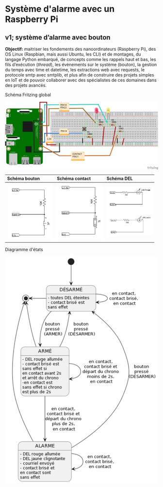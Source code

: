 # Système d'alarme avec un Raspberry Pi

## v1; système d’alarme avec bouton

**Objectif:** maitriser les fondements des nanoordinateurs (Raspberry Pi), des OS Linux (Raspbian, mais aussi Ubuntu, les CLI) et de montages, du langage Python embarqué, de concepts comme les rappels haut et bas, les fils d’exécution (*thread*), les évènements sur le système (bouton), la gestion du temps avec time et datetime, les extractions web avec requests, le protocole smtp avec smtplib, et plus afin de construire des projets simples en IoT et de pouvoir collaborer avec des spécialistes de ces domaines dans des projets avancés.

Schéma Fritzing global

<img src="img/diagramme_fritzing.jpg" alt="" width="800">

| Schéma bouton | Schéma contact  | Schéma DEL  |
|:---|:---|:---|
| <img src="img/schema_bouton.jpg" alt="" width="150"> | <img src="img/schema_contact.jpg" alt="" width="150">  | <img src="img/schema_dels.jpg" alt="" width="150">  |

Diagramme d'états

<img src="img/diagramme_etat.jpg" alt="" width="600">
